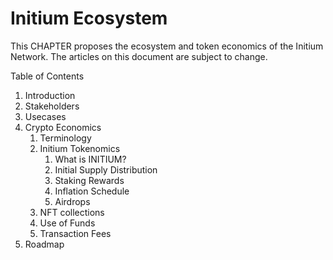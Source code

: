# Initium Ecosystem

This CHAPTER proposes the ecosystem and token economics of the Initium Network. The articles on this document are subject to change.

Table of Contents

1. Introduction
2. Stakeholders
3. Usecases
4. Crypto Economics&#x20;
   1. Terminology
   2. Initium Tokenomics
      1. What is INITIUM?
      2. Initial Supply Distribution&#x20;
      3. Staking Rewards
      4. Inflation Schedule
      5. Airdrops
   3. NFT collections
   4. Use of Funds
   5. Transaction Fees
5. Roadmap
